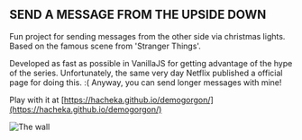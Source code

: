 ## SEND A MESSAGE FROM THE UPSIDE DOWN

Fun project for sending messages from the other side via christmas lights. Based on the famous scene from 'Stranger Things'.

Developed as fast as possible in VanillaJS for getting advantage of the hype of the series. Unfortunately, the same very day Netflix published a official page for doing this. :( Anyway, you can send longer messages with mine!

Play with it at [https://hacheka.github.io/demogorgon/](https://hacheka.github.io/demogorgon/)

![The wall](http://gifyu.com/images/stranger-things-wall-so-a-luz.md.gif)